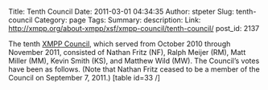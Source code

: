 Title: Tenth Council
Date: 2011-03-01 04:34:35
Author: stpeter
Slug: tenth-council
Category: page
Tags: 
Summary: description:
Link: http://xmpp.org/about-xmpp/xsf/xmpp-council/tenth-council/
post_id: 2137


The tenth [XMPP Council](/about-xmpp/xsf/xmpp-council/), which served from October 2010 through November 2011, consisted of Nathan Fritz (NF), Ralph Meijer (RM), Matt Miller (MM), Kevin Smith (KS), and Matthew Wild (MW). The Council’s votes have been as follows. (Note that Nathan Fritz ceased to be a member of the Council on September 7, 2011.) [table id=33 /]

